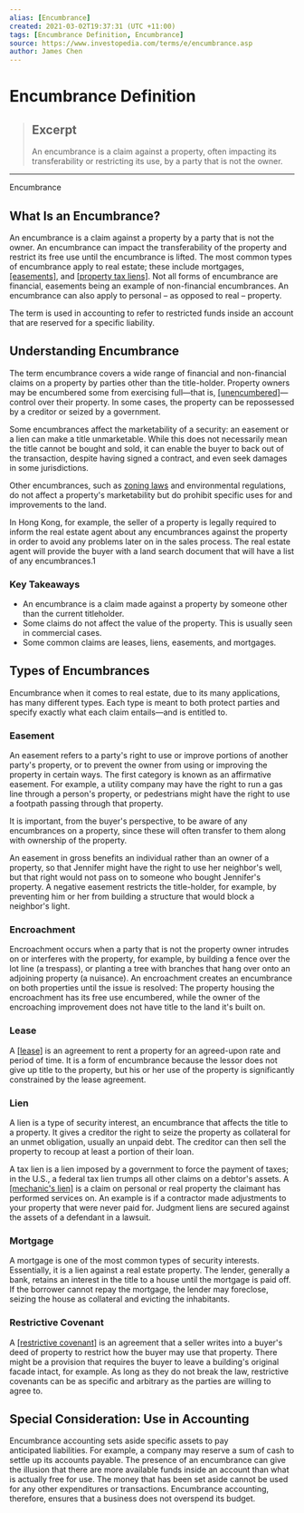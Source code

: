 ```yaml
---
alias: [Encumbrance]
created: 2021-03-02T19:37:31 (UTC +11:00)
tags: [Encumbrance Definition, Encumbrance]
source: https://www.investopedia.com/terms/e/encumbrance.asp
author: James Chen
---
```


# Encumbrance Definition

> ## Excerpt
> An encumbrance is a claim against a property, often impacting its transferability or restricting its use, by a party that is not the owner.

---

Encumbrance
## What Is an Encumbrance?

An encumbrance is a claim against a property by a party that is not the owner. An encumbrance can impact the transferability of the property and restrict its free use until the encumbrance is lifted. The most common types of encumbrance apply to real estate; these include mortgages, [[easements]](https://www.investopedia.com/terms/e/easement.asp), and [[property tax liens]](https://www.investopedia.com/terms/t/taxlien.asp). Not all forms of encumbrance are financial, easements being an example of non-financial encumbrances. An encumbrance can also apply to personal – as opposed to real – property.

The term is used in accounting to refer to restricted funds inside an account that are reserved for a specific liability.

## Understanding Encumbrance

The term encumbrance covers a wide range of financial and non-financial claims on a property by parties other than the title-holder. Property owners may be encumbered some from exercising full—that is, [[unencumbered]](https://www.investopedia.com/terms/u/unencumbered.asp)—control over their property. In some cases, the property can be repossessed by a creditor or seized by a government.

Some encumbrances affect the marketability of a security: an easement or a lien can make a title unmarketable. While this does not necessarily mean the title cannot be bought and sold, it can enable the buyer to back out of the transaction, despite having signed a contract, and even seek damages in some jurisdictions.

Other encumbrances, such as [zoning laws](https://www.investopedia.com/terms/z/zoning.asp) and environmental regulations, do not affect a property's marketability but do prohibit specific uses for and improvements to the land. 

In Hong Kong, for example, the seller of a property is legally required to inform the real estate agent about any encumbrances against the property in order to avoid any problems later on in the sales process. The real estate agent will provide the buyer with a land search document that will have a list of any encumbrances.1

### Key Takeaways

-   An encumbrance is a claim made against a property by someone other than the current titleholder.
-   Some claims do not affect the value of the property. This is usually seen in commercial cases.
-   Some common claims are leases, liens, easements, and mortgages.

## Types of Encumbrances

Encumbrance when it comes to real estate, due to its many applications, has many different types. Each type is meant to both protect parties and specify exactly what each claim entails—and is entitled to.

### Easement

An easement refers to a party's right to use or improve portions of another party's property, or to prevent the owner from using or improving the property in certain ways. The first category is known as an affirmative easement. For example, a utility company may have the right to run a gas line through a person's property, or pedestrians might have the right to use a footpath passing through that property.

It is important, from the buyer's perspective, to be aware of any encumbrances on a property, since these will often transfer to them along with ownership of the property. 

An easement in gross benefits an individual rather than an owner of a property, so that Jennifer might have the right to use her neighbor's well, but that right would not pass on to someone who bought Jennifer's property. A negative easement restricts the title-holder, for example, by preventing him or her from building a structure that would block a neighbor's light.

### Encroachment

Encroachment occurs when a party that is not the property owner intrudes on or interferes with the property, for example, by building a fence over the lot line (a trespass), or planting a tree with branches that hang over onto an adjoining property (a nuisance). An encroachment creates an encumbrance on both properties until the issue is resolved: The property housing the encroachment has its free use encumbered, while the owner of the encroaching improvement does not have title to the land it's built on. 

### Lease

A [[lease]](https://www.investopedia.com/terms/l/lease.asp) is an agreement to rent a property for an agreed-upon rate and period of time. It is a form of encumbrance because the lessor does not give up title to the property, but his or her use of the property is significantly constrained by the lease agreement. 

### Lien

A lien is a type of security interest, an encumbrance that affects the title to a property. It gives a creditor the right to seize the property as collateral for an unmet obligation, usually an unpaid debt. The creditor can then sell the property to recoup at least a portion of their loan.

A tax lien is a lien imposed by a government to force the payment of taxes; in the U.S., a federal tax lien trumps all other claims on a debtor's assets. A [[mechanic's lien]](https://www.investopedia.com/terms/m/mechanics-lien.asp) is a claim on personal or real property the claimant has performed services on. An example is if a contractor made adjustments to your property that were never paid for. Judgment liens are secured against the assets of a defendant in a lawsuit. 

### Mortgage

A mortgage is one of the most common types of security interests. Essentially, it is a lien against a real estate property. The lender, generally a bank, retains an interest in the title to a house until the mortgage is paid off. If the borrower cannot repay the mortgage, the lender may foreclose, seizing the house as collateral and evicting the inhabitants.

### Restrictive Covenant

A [[restrictive covenant]](https://www.investopedia.com/terms/r/restrictive-covenant.asp) is an agreement that a seller writes into a buyer's deed of property to restrict how the buyer may use that property. There might be a provision that requires the buyer to leave a building's original facade intact, for example. As long as they do not break the law, restrictive covenants can be as specific and arbitrary as the parties are willing to agree to.

## Special Consideration: Use in Accounting

Encumbrance accounting sets aside specific assets to pay anticipated liabilities. For example, a company may reserve a sum of cash to settle up its accounts payable. The presence of an encumbrance can give the illusion that there are more available funds inside an account than what is actually free for use. The money that has been set aside cannot be used for any other expenditures or transactions. Encumbrance accounting, therefore, ensures that a business does not overspend its budget.
